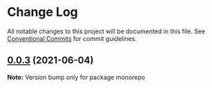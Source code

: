 # Change Log

All notable changes to this project will be documented in this file.
See [Conventional Commits](https://conventionalcommits.org) for commit guidelines.

## [0.0.3](https://github.com/zhangwang945/test111/compare/v0.0.2...v0.0.3) (2021-06-04)

**Note:** Version bump only for package monorepo
